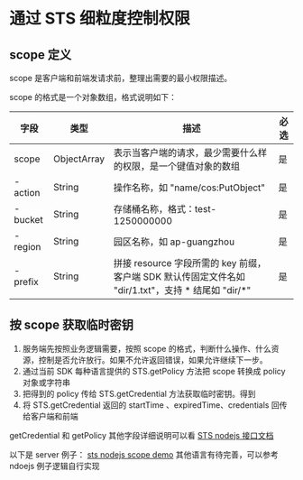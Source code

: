 # 通过 STS 细粒度控制权限

## scope 定义

scope 是客户端和前端发请求前，整理出需要的最小权限描述。

scope 的格式是一个对象数组，格式说明如下：

| 字段 | 类型 | 描述 | 必选 |
| ---- | ---- | ---- | ---- |
| scope | ObjectArray | 表示当客户端的请求，最少需要什么样的权限，是一个键值对象的数组 | 是 |
| - action | String | 操作名称，如 "name/cos:PutObject" | 是 |
| - bucket | String | 存储桶名称，格式：test-1250000000 | 是 |
| - region | String | 园区名称，如 ap-guangzhou | 是 |
| - prefix | String | 拼接 resource 字段所需的 key 前缀，客户端 SDK 默认传固定文件名如 "dir/1.txt"，支持 * 结尾如 "dir/*" | 是 |

## 按 scope 获取临时密钥

1. 服务端先按照业务逻辑需要，按照 scope 的格式，判断什么操作、什么资源，控制是否允许放行。如果不允许返回错误，如果允许继续下一步。
2. 通过当前 SDK 每种语言提供的 STS.getPolicy 方法把 scope 转换成 policy 对象或字符串
3. 把得到的 policy 传给 STS.getCredential 方法获取临时密钥。得到
4. 将 STS.getCredential 返回的 startTime 、expiredTime、credentials 回传给客户端和前端

getCredential 和 getPolicy 其他字段详细说明可以看 [STS nodejs 接口文档](nodejs/README.md)

以下是 server 例子：
[sts nodejs scope demo](nodejs/sts-server-scope.js)
其他语言有待完善，可以参考 ndoejs 例子逻辑自行实现